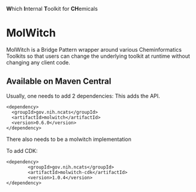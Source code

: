 **W**hich **I**nternal **T**oolkit for **CH**emicals
# MolWitch
MolWitch is a Bridge Pattern wrapper around various Cheminformatics Toolkits
so that users can change the underlying toolkit at runtime without changing
any client code.


## Available on Maven Central
Usually, one needs to add 2 dependencies:
This adds the API.
```
<dependency>
  <groupId>gov.nih.ncats</groupId>
  <artifactId>molwitch</artifactId>
  <version>0.6.0</version>
</dependency>
```

There also needs to be a molwitch implementation

To add CDK:
```
<dependency>
        <groupId>gov.nih.ncats</groupId>
        <artifactId>molwitch-cdk</artifactId>
        <version>1.0.4</version>
</dependency>
```